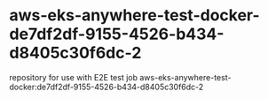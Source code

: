 # aws-eks-anywhere-test-docker-de7df2df-9155-4526-b434-d8405c30f6dc-2
repository for use with E2E test job aws-eks-anywhere-test-docker:de7df2df-9155-4526-b434-d8405c30f6dc-2
